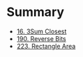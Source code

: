 # Summary

* [16. 3Sum Closest](solution/16.md)
* [190. Reverse Bits](solution/190.md)
* [223. Rectangle Area](solution/223.md)
